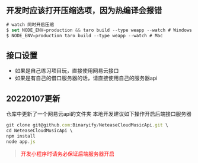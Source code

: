 ## 开发时应该打开压缩选项，因为热编译会报错

```js
# watch 同时开启压缩
$ set NODE_ENV=production && taro build --type weapp --watch # Windows
$ NODE_ENV=production taro build --type weapp --watch # Mac
```

## 接口设置
* 如果是自己练习项目玩，直接使用网易云接口
* 如果是有自己的借口服务器的话，请直接使用自己的服务器api
## 20220107更新
仓库中更新了一个网易云api的文件夹
本地开发建议如下操作开启后端接口服务器
```js
git clone git@github.com:Binaryify/NeteaseCloudMusicApi.git \
cd NeteaseCloudMusicApi \
npm install 
node app.js
```
> <font color='red'>开发小程序时请务必保证后端服务器开启</font> 